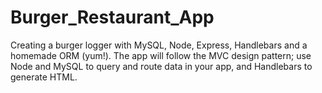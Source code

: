 # Burger_Restaurant_App
Creating a burger logger with MySQL, Node, Express, Handlebars and a homemade ORM (yum!). The app will follow the MVC design pattern; use Node and MySQL to query and route data in your app, and Handlebars to generate HTML.
